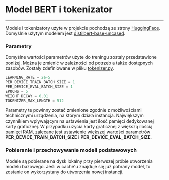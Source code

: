# Model BERT i tokenizator

---

Modele i tokenizatory użyte w projekcie pochodzą ze strony [HuggingFace](https://huggingface.co/models). 
Domyślnie użytym modelem jest [distilbert-base-uncased](https://huggingface.co/distilbert-base-uncased).

### Parametry
Domyślne wartości parametrów użyte do treningu zostały przedstawione poniżej. Można je zmienić w zależności od potrzeb a także dostępnych zasobów. Zostały zdefiniowane w pliku [tokenizer.py](https://raw.githubusercontent.com/Majkel1999/Hilbert/master/mlService/model/tokenizer.py).
```python
LEARNING_RATE = 2e-5
PER_DEVICE_TRAIN_BATCH_SIZE = 1
PER_DEVICE_EVAL_BATCH_SIZE = 1
EPOCHS = 5
WEIGHT_DECAY = 0.01
TOKENIZER_MAX_LENGTH = 512
```

Parametry te powinny zostać zmienione zgodnie z możliwościami technicznymi urządzenia, na którym działa instancja. Największym czynnikiem wpływającym na ustawienia jest ilość pamięci dedykowanej karty graficznej. W przypadku użycia karty graficznej z większą ilością pamięci RAM, zalecane jest ustawienie większej wartości parametrów **PER_DEVICE_TRAIN_BATCH_SIZE** i **PER_DEVICE_EVAL_BATCH_SIZE**.

### Pobieranie i przechowywanie modeli podstawowych
Modele są pobierane na dysk lokalny przy pierwszej próbie utworzenia modelu bazowego. Jeśli w cache'u znajduje się już pobrany model, to zostanie on wykorzystany do utworzenia nowej instancji.